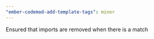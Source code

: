 ```yaml
---
"ember-codemod-add-template-tags": minor
---
```


Ensured that imports are removed when there is a match
